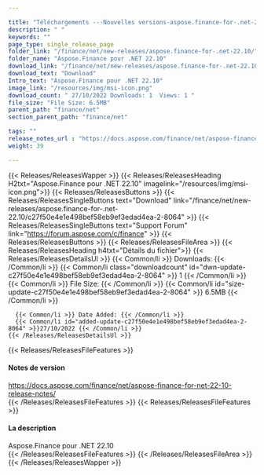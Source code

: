 ```yaml
---

title: "Téléchargements ---Nouvelles versions-aspose.finance-for-.net-22.10"
description: " "
keywords: ""
page_type: single_release_page
folder_link: "/finance/net/new-releases/aspose.finance-for-.net-22.10/"
folder_name: "Aspose.Finance pour .NET 22.10"
download_link: "/finance/net/new-releases/aspose.finance-for-.net-22.10/c27f50e4e1e498bef58eb9ef3edad4ea-2-8064"
download_text: "Download"
Intro_text: "Aspose.Finance pour .NET 22.10"
image_link: "/resources/img/msi-icon.png"
download_count: " 27/10/2022 Downloads: 1  Views: 1 "
file_size: "File Size: 6.5MB"
parent_path: "finance/net"
section_parent_path: "finance/net"

tags: ""
release_notes_url : "https://docs.aspose.com/finance/net/aspose-finance-for-net-22-10-release-notes/"
weight: 39

---
```


{{< Releases/ReleasesWapper >}}
  {{< Releases/ReleasesHeading H2txt="Aspose.Finance pour .NET 22.10" imagelink="/resources/img/msi-icon.png">}}
  {{< Releases/ReleasesButtons >}}
    {{< Releases/ReleasesSingleButtons text="Download" link="/finance/net/new-releases/aspose.finance-for-.net-22.10/c27f50e4e1e498bef58eb9ef3edad4ea-2-8064" >}}
    {{< Releases/ReleasesSingleButtons text="Support Forum" link="https://forum.aspose.com/c/finance" >}}
  {{< Releases/ReleasesButtons >}}
  {{< Releases/ReleasesFileArea >}}
    {{< Releases/ReleasesHeading h4txt="Détails du fichier">}}
    {{< Releases/ReleasesDetailsUl >}}
      {{< Common/li >}} Downloads: {{< /Common/li >}}
      {{< Common/li class="downloadcount" id="dwn-update-c27f50e4e1e498bef58eb9ef3edad4ea-2-8064" >}} 1 {{< /Common/li >}}
      {{< Common/li >}} File Size: {{< /Common/li >}}
      {{< Common/li id="size-update-c27f50e4e1e498bef58eb9ef3edad4ea-2-8064" >}} 6.5MB {{< /Common/li >}}

      {{< Common/li >}} Date Added: {{< /Common/li >}}
      {{< Common/li id="added-update-c27f50e4e1e498bef58eb9ef3edad4ea-2-8064" >}}27/10/2022 {{< /Common/li >}}
    {{< /Releases/ReleasesDetailsUl >}}

  {{< Releases/ReleasesFileFeatures >}}
      <h4>Notes de version</h4><div> <a href='https://docs.aspose.com/finance/net/aspose-finance-for-net-22-10-release-notes/'>https://docs.aspose.com/finance/net/aspose-finance-for-net-22-10-release-notes/</a></div>
  {{< /Releases/ReleasesFileFeatures >}}
  {{< Releases/ReleasesFileFeatures >}}
      <h4>La description</h4><div class="HTMLDescription"> Aspose.Finance pour .NET 22.10</div>
  {{< /Releases/ReleasesFileFeatures >}}
 {{< /Releases/ReleasesFileArea >}}
{{< /Releases/ReleasesWapper >}}



